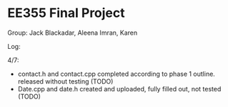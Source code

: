 # EE355 Final Project
Group: Jack Blackadar, Aleena Imran, Karen

Log:

4/7: 
- contact.h and contact.cpp completed according to phase 1 outline. released without testing (TODO)
- Date.cpp and date.h created and uploaded, fully filled out, not tested (TODO)
